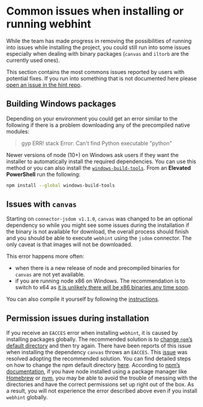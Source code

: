 # Common issues when installing or running webhint

While the team has made progress in removing the possibilities of
running into issues while installing the project, you could still
run into some issues especially when dealing with binary packages
(`canvas` and `iltorb` are the currently used ones).

This section contains the most commons issues reported by users with
potential fixes. If you run into something that is not documented
here please [open an issue in the hint repo][new issue].

## Building Windows packages

Depending on your environment you could get an error similar to the
following if there is a problem downloading any of the precompiled
native modules:

> gyp ERR! stack Error: Can't find Python executable "python"

Newer versions of node (10+) on Windows ask users if they want the installer
to automatically install the required dependencies. You can use this method
or you can also install the [`windows-build-tools`][windows build tools].
From an **Elevated PowerShell** run the following:

```bash
npm install --global windows-build-tools
```

## Issues with `canvas`

Starting on `connector-jsdom v1.1.0`, `canvas` was changed to be an optional
dependency so while you might see some issues during the installation if the
binary is not available for download, the overall process should finish and
you should be able to execute `webhint` using the `jsdom` connector. The only caveat
is that images will not be downloaded.

This error happens more often:

* when there is a new release of node and precompiled binaries for `canvas`
  are not yet available.
* if you are running node x86 on Windows. The recommendation is to switch to
  x64 as [it is unlikely there will be x86 binaries any time soon][canvas x86].

You can also compile it yourself by following the [instructions][canvas compile].

## Permission issues during installation

If you receive an `EACCES` error when installing `webhint`, it is caused
by installing packages globally. The recommended solution is to [change
`npm`’s default directory][npm change default directory] and then try
again. There have been reports of this issue when installing the
dependency `canvas` throws an `EACCES`. This [issue][permission
issue] was resolved adopting the recommended solution. You can find
detailed steps on how to change the npm default directory [here][npm
change default directory]. According to [npm’s documentation][npm use
package manager], if you have node installed using a package
manager like [Homebrew][homebrew] or [nvm][nvm], you may be able to avoid
the trouble of messing with the directories and have the correct
permissions set up right out of the box. As a result, you will not
experience the error described above even if you install `webhint`
globally.

<!-- Link labels: -->

[canvas compile]: https://github.com/Automattic/node-canvas#compiling
[canvas x86]: https://github.com/node-gfx/node-canvas-prebuilt/issues/27#issuecomment-348037675
[homebrew]: https://brew.sh/
[new issue]: https://github.com/webhintio/hint/issues/new
[npm change default directory]: https://docs.npmjs.com/getting-started/fixing-npm-permissions#option-2-change-npms-default-directory-to-another-directory
[npm use package manager]: https://docs.npmjs.com/getting-started/fixing-npm-permissions#option-3-use-a-package-manager-that-takes-care-of-this-for-you
[nvm]: https://github.com/creationix/nvm
[optional canvas]: https://github.com/webhintio/hint/commit/47d51aeaa187351267f7b4cabd3f075de49d043d
[permission issue]: https://github.com/webhintio/hint/issues/308
[windows build tools]: https://www.npmjs.com/package/windows-build-tools
